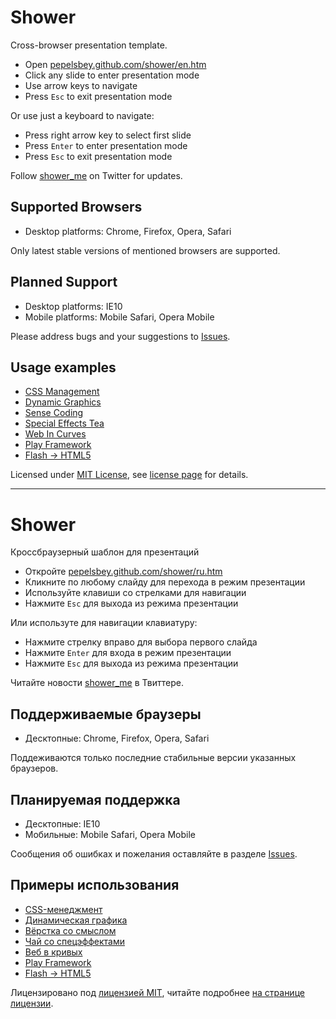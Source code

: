 # Shower
Сross-browser presentation template.

* Open [pepelsbey.github.com/shower/en.htm](http://pepelsbey.github.com/shower/en.htm)
* Click any slide to enter presentation mode
* Use arrow keys to navigate
* Press `Esc` to exit presentation mode

Or use just a keyboard to navigate:

* Press right arrow key to select first slide
* Press `Enter` to enter presentation mode
* Press `Esc` to exit presentation mode

Follow [shower_me](http://twitter.com/shower_me/) on Twitter for updates.

## Supported Browsers

* Desktop platforms: Chrome, Firefox, Opera, Safari

Only latest stable versions of mentioned browsers are supported.

## Planned Support

* Desktop platforms: IE10
* Mobile platforms: Mobile Safari, Opera Mobile

Please address bugs and your suggestions to [Issues](http://github.com/pepelsbey/shower/issues).

## Usage examples

* [CSS Management](http://pepelsbey.net/pres/css-management/)
* [Dynamic Graphics](http://pepelsbey.net/pres/dynamic-graphics/)
* [Sense Coding](http://pepelsbey.net/pres/sense-coding/)
* [Special Effects Tea](http://pepelsbey.net/pres/special-effects-tea/)
* [Web In Curves](http://pepelsbey.net/pres/web-in-curves/)
* [Play Framework](http://spinscale.github.com/play-advanced-concepts.html)
* [Flash -> HTML5](http://batsuev.com/bif2011/)

Licensed under [MIT License](http://en.wikipedia.org/wiki/MIT_License), see [license page](shower/wiki/License-En) for details.

---

# Shower
Кроссбраузерный шаблон для презентаций

* Откройте [pepelsbey.github.com/shower/ru.htm](http://pepelsbey.github.com/shower/ru.htm)
* Кликните по любому слайду для перехода в режим презентации
* Используйте клавиши со стрелками для навигации
* Нажмите `Esc` для выхода из режима презентации

Или используте для навигации клавиатуру:

* Нажмите стрелку вправо для выбора первого слайда
* Нажмите `Enter` для входа в режим презентации
* Нажмите `Esc` для выхода из режима презентации

Читайте новости [shower_me](http://twitter.com/shower_me/) в Твиттере.

## Поддерживаемые браузеры

* Десктопные: Chrome, Firefox, Opera, Safari

Поддеживаются только последние стабильные версии указанных браузеров.

## Планируемая поддержка

* Десктопные: IE10
* Мобильные: Mobile Safari, Opera Mobile

Сообщения об ошибках и пожелания оставляйте в разделе [Issues](http://github.com/pepelsbey/shower/issues).

## Примеры использования

* [CSS-менеджмент](http://pepelsbey.net/pres/css-management/)
* [Динамическая графика](http://pepelsbey.net/pres/dynamic-graphics/)
* [Вёрстка со смыслом](http://pepelsbey.net/pres/sense-coding/)
* [Чай со спецэффектами](http://pepelsbey.net/pres/special-effects-tea/)
* [Веб в кривых](http://pepelsbey.net/pres/web-in-curves/)
* [Play Framework](http://spinscale.github.com/play-advanced-concepts.html)
* [Flash -> HTML5](http://batsuev.com/bif2011/)

Лицензировано под [лицензией MIT](http://ru.wikipedia.org/wiki/Лицензия_MIT), читайте подробнее [на странице лицензии](shower/wiki/License-Ru).